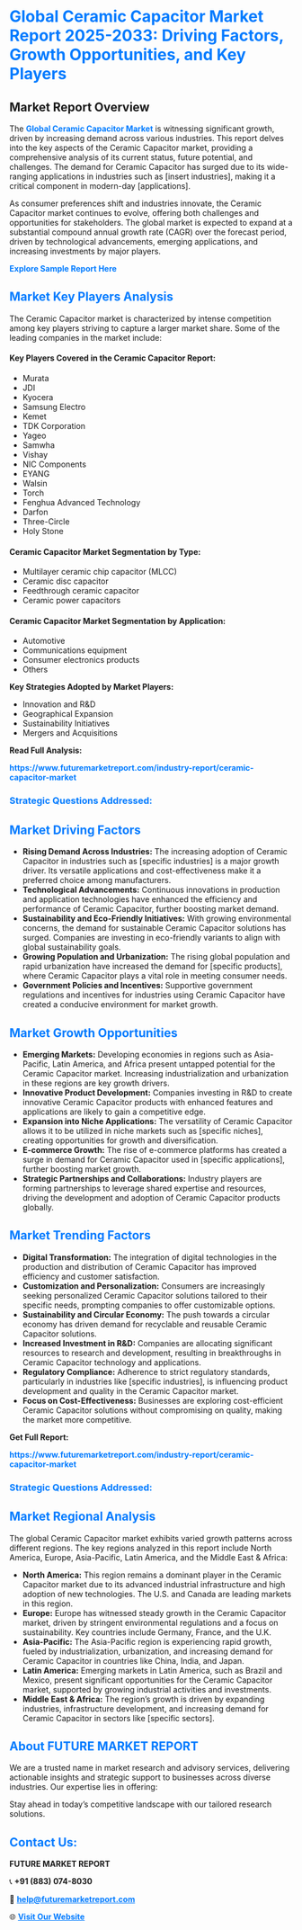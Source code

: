 <h1 style="color: #007BFF;">Global Ceramic Capacitor Market Report 2025-2033: Driving Factors, Growth Opportunities, and Key Players</h1>

<section id="overview">
<h2>Market Report Overview</h2>
<p>The <a href="https://www.futuremarketreport.com/industry-report/ceramic-capacitor-market" style="color: #007BFF; text-decoration: none;"><strong>Global Ceramic Capacitor Market</strong></a> is witnessing significant growth, driven by increasing demand across various industries. This report delves into the key aspects of the Ceramic Capacitor market, providing a comprehensive analysis of its current status, future potential, and challenges. The demand for Ceramic Capacitor has surged due to its wide-ranging applications in industries such as [insert industries], making it a critical component in modern-day [applications].</p>
<p>As consumer preferences shift and industries innovate, the Ceramic Capacitor market continues to evolve, offering both challenges and opportunities for stakeholders. The global market is expected to expand at a substantial compound annual growth rate (CAGR) over the forecast period, driven by technological advancements, emerging applications, and increasing investments by major players.</p>
</section>

<section id="overview">
<p><a href="https://www.futuremarketreport.com/request-sample/reportId=75198" style="color: #007BFF; text-decoration: none;"><strong>Explore Sample Report Here</strong></a></p>
</section>

<section id="key-players">
<h2 style="color: #007BFF;">Market Key Players Analysis</h2>
<p>The Ceramic Capacitor market is characterized by intense competition among key players striving to capture a larger market share. Some of the leading companies in the market include:</p>
<h4>Key Players Covered in the Ceramic Capacitor Report:</h4>
<ul><li>Murata</li><li>JDI</li><li>Kyocera</li><li>Samsung Electro</li><li>Kemet</li><li>TDK Corporation</li><li>Yageo</li><li>Samwha</li><li>Vishay</li><li>NIC Components</li><li>EYANG</li><li>Walsin</li><li>Torch</li><li>Fenghua Advanced Technology</li><li>Darfon</li><li>Three-Circle</li><li>Holy Stone</li></ul>
<h4>Ceramic Capacitor Market Segmentation by Type:</h4>
<ul><li>Multilayer ceramic chip capacitor (MLCC)</li><li>Ceramic disc capacitor</li><li>Feedthrough ceramic capacitor</li><li>Ceramic power capacitors</li></ul>

<h4>Ceramic Capacitor Market Segmentation by Application:</h4>
<ul><li>Automotive</li><li>Communications equipment</li><li>Consumer electronics products</li><li>Others</li></ul>
<p><strong>Key Strategies Adopted by Market Players:</strong></p>
<ul>
<li>Innovation and R&D</li>
<li>Geographical Expansion</li>
<li>Sustainability Initiatives</li>
<li>Mergers and Acquisitions</li>
</ul>
</section>

<section>
<p><strong>Read Full Analysis: </strong></p><a href="https://www.futuremarketreport.com/industry-report/ceramic-capacitor-market" style="color: #007BFF; text-decoration: none;"><strong>https://www.futuremarketreport.com/industry-report/ceramic-capacitor-market</strong></a>
<h3 style="color: #007BFF;">Strategic Questions Addressed:</h3>
</section>

<section id="driving-factors">
<h2 style="color: #007BFF;">Market Driving Factors</h2>
<ul>
<li><strong>Rising Demand Across Industries:</strong> The increasing adoption of Ceramic Capacitor in industries such as [specific industries] is a major growth driver. Its versatile applications and cost-effectiveness make it a preferred choice among manufacturers.</li>
<li><strong>Technological Advancements:</strong> Continuous innovations in production and application technologies have enhanced the efficiency and performance of Ceramic Capacitor, further boosting market demand.</li>
<li><strong>Sustainability and Eco-Friendly Initiatives:</strong> With growing environmental concerns, the demand for sustainable Ceramic Capacitor solutions has surged. Companies are investing in eco-friendly variants to align with global sustainability goals.</li>
<li><strong>Growing Population and Urbanization:</strong> The rising global population and rapid urbanization have increased the demand for [specific products], where Ceramic Capacitor plays a vital role in meeting consumer needs.</li>
<li><strong>Government Policies and Incentives:</strong> Supportive government regulations and incentives for industries using Ceramic Capacitor have created a conducive environment for market growth.</li>
</ul>
</section>

<section id="growth-opportunities">
<h2 style="color: #007BFF;">Market Growth Opportunities</h2>
<ul>
<li><strong>Emerging Markets:</strong> Developing economies in regions such as Asia-Pacific, Latin America, and Africa present untapped potential for the Ceramic Capacitor market. Increasing industrialization and urbanization in these regions are key growth drivers.</li>
<li><strong>Innovative Product Development:</strong> Companies investing in R&D to create innovative Ceramic Capacitor products with enhanced features and applications are likely to gain a competitive edge.</li>
<li><strong>Expansion into Niche Applications:</strong> The versatility of Ceramic Capacitor allows it to be utilized in niche markets such as [specific niches], creating opportunities for growth and diversification.</li>
<li><strong>E-commerce Growth:</strong> The rise of e-commerce platforms has created a surge in demand for Ceramic Capacitor used in [specific applications], further boosting market growth.</li>
<li><strong>Strategic Partnerships and Collaborations:</strong> Industry players are forming partnerships to leverage shared expertise and resources, driving the development and adoption of Ceramic Capacitor products globally.</li>
</ul>
</section>

<section id="trending-factors">
<h2 style="color: #007BFF;">Market Trending Factors</h2>
<ul>
<li><strong>Digital Transformation:</strong> The integration of digital technologies in the production and distribution of Ceramic Capacitor has improved efficiency and customer satisfaction.</li>
<li><strong>Customization and Personalization:</strong> Consumers are increasingly seeking personalized Ceramic Capacitor solutions tailored to their specific needs, prompting companies to offer customizable options.</li>
<li><strong>Sustainability and Circular Economy:</strong> The push towards a circular economy has driven demand for recyclable and reusable Ceramic Capacitor solutions.</li>
<li><strong>Increased Investment in R&D:</strong> Companies are allocating significant resources to research and development, resulting in breakthroughs in Ceramic Capacitor technology and applications.</li>
<li><strong>Regulatory Compliance:</strong> Adherence to strict regulatory standards, particularly in industries like [specific industries], is influencing product development and quality in the Ceramic Capacitor market.</li>
<li><strong>Focus on Cost-Effectiveness:</strong> Businesses are exploring cost-efficient Ceramic Capacitor solutions without compromising on quality, making the market more competitive.</li>
</ul>
</section>

<section>
<p><strong>Get Full Report: </strong></p><a href="https://www.futuremarketreport.com/industry-report/ceramic-capacitor-market" style="color: #007BFF; text-decoration: none;"><strong>https://www.futuremarketreport.com/industry-report/ceramic-capacitor-market</strong></a>
<h3 style="color: #007BFF;">Strategic Questions Addressed:</h3>
</section>


<section id="regional-analysis">
<h2 style="color: #007BFF;">Market Regional Analysis</h2>
<p>The global Ceramic Capacitor market exhibits varied growth patterns across different regions. The key regions analyzed in this report include North America, Europe, Asia-Pacific, Latin America, and the Middle East & Africa:</p>
<ul>
<li><strong>North America:</strong> This region remains a dominant player in the Ceramic Capacitor market due to its advanced industrial infrastructure and high adoption of new technologies. The U.S. and Canada are leading markets in this region.</li>
<li><strong>Europe:</strong> Europe has witnessed steady growth in the Ceramic Capacitor market, driven by stringent environmental regulations and a focus on sustainability. Key countries include Germany, France, and the U.K.</li>
<li><strong>Asia-Pacific:</strong> The Asia-Pacific region is experiencing rapid growth, fueled by industrialization, urbanization, and increasing demand for Ceramic Capacitor in countries like China, India, and Japan.</li>
<li><strong>Latin America:</strong> Emerging markets in Latin America, such as Brazil and Mexico, present significant opportunities for the Ceramic Capacitor market, supported by growing industrial activities and investments.</li>
<li><strong>Middle East & Africa:</strong> The region’s growth is driven by expanding industries, infrastructure development, and increasing demand for Ceramic Capacitor in sectors like [specific sectors].</li>
</ul>
</section>

<footer>
<h2 style="color: #007BFF;">About FUTURE MARKET REPORT</h2>
<p>We are a trusted name in market research and advisory services, delivering actionable insights and strategic support to businesses across diverse industries. Our expertise lies in offering:</p>

<p>Stay ahead in today’s competitive landscape with our tailored research solutions.</p>

<h2 style="color: #007BFF;">Contact Us:</h2>
<p><strong>FUTURE MARKET REPORT</strong></p>
<p>📞 <strong>+91 (883) 074-8030</strong></p>
<p>📧 <strong><a href="mailto:help@futuremarketreport.com" style="color: #007BFF;">help@futuremarketreport.com</a></strong></p>
<p>🌐 <strong><a href="https://www.futuremarketreport.com/" style="color: #007BFF;">Visit Our Website</a></strong></p>
</footer>
